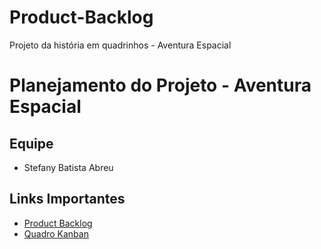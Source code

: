 # Product-Backlog
Projeto da história em quadrinhos - Aventura Espacial

# Planejamento do Projeto - Aventura Espacial

## Equipe

- Stefany Batista Abreu

## Links Importantes
- [Product Backlog](https://docs.google.com/spreadsheets/d/19noYZFjglBjKJOTBhSbX0lGeadDoFMbErYcY8TKWbCE/edit?gid=0#gid=0)
- [Quadro Kanban](https://github.com/StefanyAbreu/Projeto-Quadrinhos)
